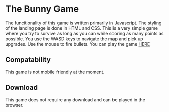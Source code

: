 # The Bunny Game

The funcitionality of this game is written primarily in Javascript. The styling of the landing page is done in HTML and CSS.
This is a very simple game where you try to survive as long as you can while scoring as many points as possible.
You use the WASD keys to navigate the map and pick up upgrades. Use the mouse to fire bullets. 
You can play the game [HERE](https://lillith44.github.io/BunnyGame/)

## Compatability

This game is not mobile friendly at the moment. 

## Download

This game does not require any download and can be played in the browser. 

